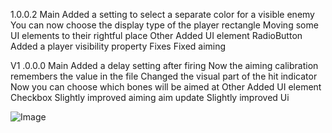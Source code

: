 1.0.0.2
Main
Added a setting to select a separate color for a visible enemy
You can now choose the display type of the player rectangle
Moving some UI elements to their rightful place
Other
Added UI element RadioButton
Added a player visibility property
Fixes
Fixed aiming








V1 .0.0.0
Main
Added a delay setting after firing
Now the aiming calibration remembers the value in the file
Changed the visual part of the hit indicator
Now you can choose which bones will be aimed at
Other
Added UI element Checkbox
Slightly improved aiming
aim update
Slightly improved Ui


![Image]()

